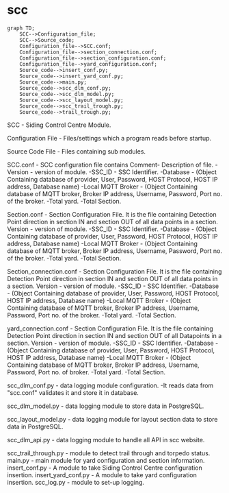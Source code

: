 # scc


```mermaid
graph TD;
    SCC-->Configuration_file;
    SCC-->Source_code;
    Configuration_file-->SCC.conf;
    Configuration_file-->section_connection.conf;
    Configuration_file-->section_configuration.conf;
    Configuration_file-->yard_configuration.conf;
    Source_code-->insert_conf.py;
    Source_code-->insert_yard_conf.py;
    Source_code-->main.py;
    Source_code-->scc_dlm_conf.py;
    Source_code-->scc_dlm_model.py;
    Source_code-->scc_layout_model.py;
    Source_code-->scc_trail_trough.py;
    Source_code-->trail_trough.py;
```
SCC - Siding Control Centre Module.

Configuration File - Files/settings which a program reads before startup.

Source Code File - Files containing sub modules.

SCC.conf - SCC configuration file contains Comment- Description of file.
                                            -Version - version of module.
                                            -SSC_ID - SSC Identifier.
                                            -Database - (Object Containing database of provider, User, Password, HOST Protocol, HOST IP address, Database name)
                                            -Local MQTT Broker - (Object Containing database of MQTT broker, Broker IP address, Username, Password, Port no. of the broker.
                                            -Total yard.
                                            -Total Section.

Section.conf - Section Configuration File.
                It is the file containing Detection Point direction in section IN and section OUT of all data points in a section.
                Version - version of module.
                                            -SSC_ID - SSC Identifier.
                                            -Database - (Object Containing database of provider, User, Password, HOST Protocol, HOST IP address, Database name)
                                            -Local MQTT Broker - (Object Containing database of MQTT broker, Broker IP address, Username, Password, Port no. of the broker.
                                            -Total yard.
                                            -Total Section.
                                            
Section_connection.conf - Section Configuration File.
                It is the file containing Detection Point direction in section IN and section OUT of all data points in a section.
                Version - version of module.
                                            -SSC_ID - SSC Identifier.
                                            -Database - (Object Containing database of provider, User, Password, HOST Protocol, HOST IP address, Database name)
                                            -Local MQTT Broker - (Object Containing database of MQTT broker, Broker IP address, Username, Password, Port no. of the broker.
                                            -Total yard.
                                            -Total Section.

yard_connection.conf - Section Configuration File.
                It is the file containing Detection Point direction in section IN and section OUT of all Datapoints in a section.
                Version - version of module.
                                            -SSC_ID - SSC Identifier.
                                            -Database - (Object Containing database of provider, User, Password, HOST Protocol, HOST IP address, Database name)
                                            -Local MQTT Broker - (Object Containing database of MQTT broker, Broker IP address, Username, Password, Port no. of broker.
                                            -Total yard.
                                            -Total Section.

scc_dlm_conf.py - data logging module configuration.
                    -It reads data from "scc.conf" validates it and store it in database.
                    
scc_dlm_model.py - data logging module to store data in PostgreSQL.

scc_layout_model.py - data logging module for layout section data to store data in PostgreSQL.

scc_dlm_api.py - data logging module to handle all API in scc website.

scc_trail_through.py - module to detect trail through and torpedo status.
main.py - main module for yard configuration and section information.
insert_conf.py - A module to take Siding Control Centre configuration insertion.
insert_yard_conf.py - A module to take yard configuration insertion.
scc_log.py - module to set-up logging.
